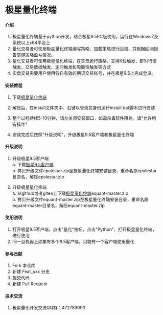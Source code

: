 # 极星量化终端
  
#### 介绍
1. 极星量化终端基于python开发，结合极星9.5PC版使用，运行在Windows7及系统以上x64平台上
2. 量化交易者可使用极星量化终端编写策略、加载策略进行回测，并根据回测报告掌握策略盈亏情况。
3. 量化交易者可使用极星量化终端，在实盘运行策略，支持K线触发、即时行情触发、交易数据触发、定时触发和周期性触发等方式
4. 实盘交易需要用户使用各自有效的期货交易账号，并在极星9.5上完成登录。

#### 安装教程  
1. 下载[极星量化终端](	https://equant-1255628687.cos.ap-beijing.myqcloud.com/EquantPackage.zip)  

2. 解压后，在install文件夹中，右键以管理员身份运行install.bat脚本进行安装  

3. 整个过程持续5-10分钟，请勿关闭安装窗口，如需杀毒软件阻拦，请"允许所有操作"  

4. 安装完成后按照"升级说明"，升级极星9.5客户端和极星量化终端
     
#### 升级说明  
1. 升级极星9.5客户端  
    a. 下载[极星9.5客户端](https://epolestar95-1255628687.cos.ap-beijing.myqcloud.com/epolestar.zip)  
    b. 拷贝升级文件epolestar.zip至极星量化终端安装目录，重命名原epolestar目录名，解压epolestar.zip   
    
2. 升级极星量化终端  
    a. 从github或者gitee上下载[极星量化终端](https://github.com/fanliangde/equant/archive/master.zip)equant-master.zip   
    b. 拷贝升级文件equant-master.zip至极星量化终端安装目录，重命名原equant-master目录名，解压equant-master.zip     
    
        
#### 使用说明
1. 打开极星9.5客户端，点击"量化"按钮，点击"Python"，打开极星量化终端，进行使用
2. 同一台机器上如果有多个9.5客户端，只能有一个客户端使用量化 


#### 参与贡献

1. Fork 本仓库
2. 新建 Feat_xxx 分支
3. 提交代码
4. 新建 Pull Request

#### 技术交流  
1. 极星量化开发交流QQ群：472789093  
